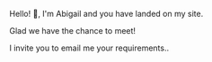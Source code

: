  
Hello! 👋, I'm Abigail and you have landed on my site. 

Glad we have the chance to meet! 

I invite you to email me your requirements.. 

